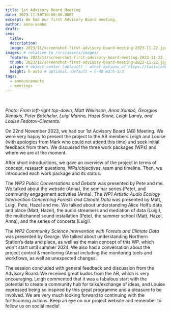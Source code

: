 ```yaml
---
title: 1st Advisory Board Meeting
date: 2023-11-30T10:00:00.000Z
excerpt: We had our first Advisory Board meeting.
author: anna-xambo
draft:
seo:
  title:
  description:
  image: 2023/11/screenshot-first-advisory-board-meeting-2023-11-22.jpg
images: # relative to /src/assets/images/
  feature: 2023/11/screenshot-first-advisory-board-meeting-2023-11-22.jpg
  thumb: 2023/11/screenshot-first-advisory-board-meeting-2023-11-22.jpg
  align: # object-center (default) - other options at https://tailwindcss.com/docs/object-position
  height: h-auto # optional. Default = h-48 md:h-1/3
tags:
  - announcements
  - meetings
---
```


<br />

*Photo: From left-right top-down, Matt Wilkinson, Anna Xambó, Georgios Xenakis, Peter Batchelor, Luigi Marino, Hazel Stone, Leigh Landy, and Louise Fedotov-Clements.*

On 22nd November 2023, we had our 1st Advisory Board (AB) Meeting. We were very happy to present the project to the AB members Leigh and Louise (with apologies from Mark who could not attend this time) and seek initial feedback from them. We discussed the three work packages (WPs) and where we are at the moment.

After short introductions, we gave an overview of the project in terms of concept, research questions, WPs/objectives, team and timeline. Then, we introduced each work package and its status.

The *WP3 Public Conversations and Debate* was presented by Pete and me. We talked about the website (Anna), the seminar series (Pete), and community engagement activities (Anna). The *WP1 Artistic Audio Ecology Intervention Concerning Forests and Climate Data* was presented by Matt, Luigi, Pete, Hazel and me. We talked about understanding Alice Holt’s data and place (Matt, Hazel), the audio streamers and mediation of data (Luigi), the multichannel sound installation (Pete), the summer school (Matt, Hazel, Anna), and the series of concerts (Luigi).

The *WP2 Community Science Intervention with Forests and Climate Data* was presented by George. We talked about understanding Northern Station’s data and place, as well as the main concept of this WP, which won't start until summer 2024. We also had a conversation about the project control & monitoring (Anna) including the monitoring tools and workflows, as well as unexpected changes.

The session concluded with general feedback and discussion from the Advisory Board. We received great kudos from the AB, which is very encouraging. Leigh commented that it was a fabulous start with the potential to create a community hub for talks/exchange of ideas, and Louise expressed being so inspired by this great programme and a pleasure to be involved. We are very much looking forward to continuing with the forthcoming actions. Keep an eye on our project website and remember to follow us on social media!
